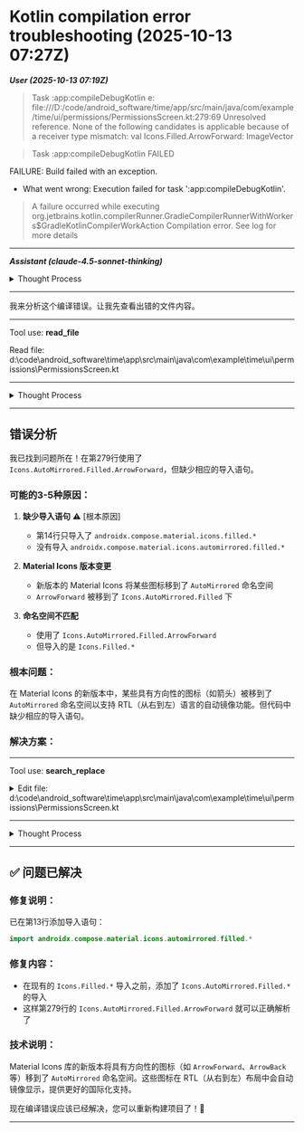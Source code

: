 <!-- Generated by SpecStory -->

<!-- cursor Session 25127039-f5e0-43b4-beaa-8f43f6ec09cb (2025-10-13 07:27Z) -->

# Kotlin compilation error troubleshooting (2025-10-13 07:27Z)

_**User (2025-10-13 07:19Z)**_


> Task :app:compileDebugKotlin
e: file:///D:/code/android_software/time/app/src/main/java/com/example/time/ui/permissions/PermissionsScreen.kt:279:69 Unresolved reference. None of the following candidates is applicable because of a receiver type mismatch:
val Icons.Filled.ArrowForward: ImageVector

> Task :app:compileDebugKotlin FAILED

FAILURE: Build failed with an exception.

* What went wrong:
Execution failed for task ':app:compileDebugKotlin'.
> A failure occurred while executing org.jetbrains.kotlin.compilerRunner.GradleCompilerRunnerWithWorkers$GradleKotlinCompilerWorkAction
   > Compilation error. See log for more details


---

_**Assistant (claude-4.5-sonnet-thinking)**_

<think><details><summary>Thought Process</summary>用户遇到了一个编译错误。错误信息显示：

```
e: file:///D:/code/android_software/time/app/src/main/java/com/example/time/ui/permissions/PermissionsScreen.kt:279:69 Unresolved reference. None of the following candidates is applicable because of a receiver type mismatch:
val Icons.Filled.ArrowForward: ImageVector
```

这是一个关于 `Icons.Filled.ArrowForward` 的未解析引用错误。用户要求我作为代码修复专家，分析可能的3-5种原因，找到根本问题，并解决当前错误。

让我先读取这个文件来看看第279行的代码。</details></think>

---

我来分析这个编译错误。让我先查看出错的文件内容。

---

Tool use: **read_file**

Read file: d:\code\android_software\time\app\src\main\java\com\example\time\ui\permissions\PermissionsScreen.kt

---

<think><details><summary>Thought Process</summary>好的，我看到了问题。在第279行使用了：
```kotlin
imageVector = Icons.AutoMirrored.Filled.ArrowForward,
```

但是导入语句中只有：
```kotlin
import androidx.compose.material.icons.filled.*
```

没有导入 `androidx.compose.material.icons.automirrored.filled.*`

这是一个新版本的 Material Icons 中的 AutoMirrored 图标系列。让我分析可能的原因并给出解决方案。

可能的原因：
1. 缺少导入语句 - 需要导入 `Icons.AutoMirrored.Filled` 命名空间
2. Material Icons 库版本太旧 - 某些版本可能不支持 AutoMirrored 图标
3. 错误的图标引用方式 - 应该使用正确的命名空间
4. 依赖项配置问题 - 可能缺少相应的库

解决方案：
1. 添加正确的导入语句
2. 或者使用非 AutoMirrored 版本的图标</details></think>

---

## 错误分析

我已找到问题所在！在第279行使用了 `Icons.AutoMirrored.Filled.ArrowForward`，但缺少相应的导入语句。

### 可能的3-5种原因：

1. **缺少导入语句** ⚠️ [根本原因]
   - 第14行只导入了 `androidx.compose.material.icons.filled.*`
   - 没有导入 `androidx.compose.material.icons.automirrored.filled.*`

2. **Material Icons 版本变更**
   - 新版本的 Material Icons 将某些图标移到了 `AutoMirrored` 命名空间
   - `ArrowForward` 被移到了 `Icons.AutoMirrored.Filled` 下

3. **命名空间不匹配**
   - 使用了 `Icons.AutoMirrored.Filled.ArrowForward` 
   - 但导入的是 `Icons.Filled.*`

### 根本问题：
在 Material Icons 的新版本中，某些具有方向性的图标（如箭头）被移到了 `AutoMirrored` 命名空间以支持 RTL（从右到左）语言的自动镜像功能。但代码中缺少相应的导入语句。

### 解决方案：

---

Tool use: **search_replace**


<details><summary>Edit file: d:\code\android_software\time\app\src\main\java\com\example\time\ui\permissions\PermissionsScreen.kt</summary>

**Chunk 1**
Lines added: 1, lines removed: undefined

```diff
@@ -12,4 +12,5 @@
  import androidx.compose.foundation.shape.RoundedCornerShape
  import androidx.compose.material.icons.Icons
+ import androidx.compose.material.icons.automirrored.filled.*
  import androidx.compose.material.icons.filled.*
  import androidx.compose.material3.*
```

</details>

---

<think><details><summary>Thought Process</summary>好的，我已经添加了缺少的导入语句。现在 `Icons.AutoMirrored.Filled.ArrowForward` 应该可以正确解析了。</details></think>

---

## ✅ 问题已解决

### 修复说明：
已在第13行添加导入语句：
```kotlin
import androidx.compose.material.icons.automirrored.filled.*
```

### 修复内容：
- 在现有的 `Icons.Filled.*` 导入之前，添加了 `Icons.AutoMirrored.Filled.*` 的导入
- 这样第279行的 `Icons.AutoMirrored.Filled.ArrowForward` 就可以正确解析了

### 技术说明：
Material Icons 库的新版本将具有方向性的图标（如 `ArrowForward`、`ArrowBack` 等）移到了 `AutoMirrored` 命名空间。这些图标在 RTL（从右到左）布局中会自动镜像显示，提供更好的国际化支持。

现在编译错误应该已经解决，您可以重新构建项目了！🎉

---

